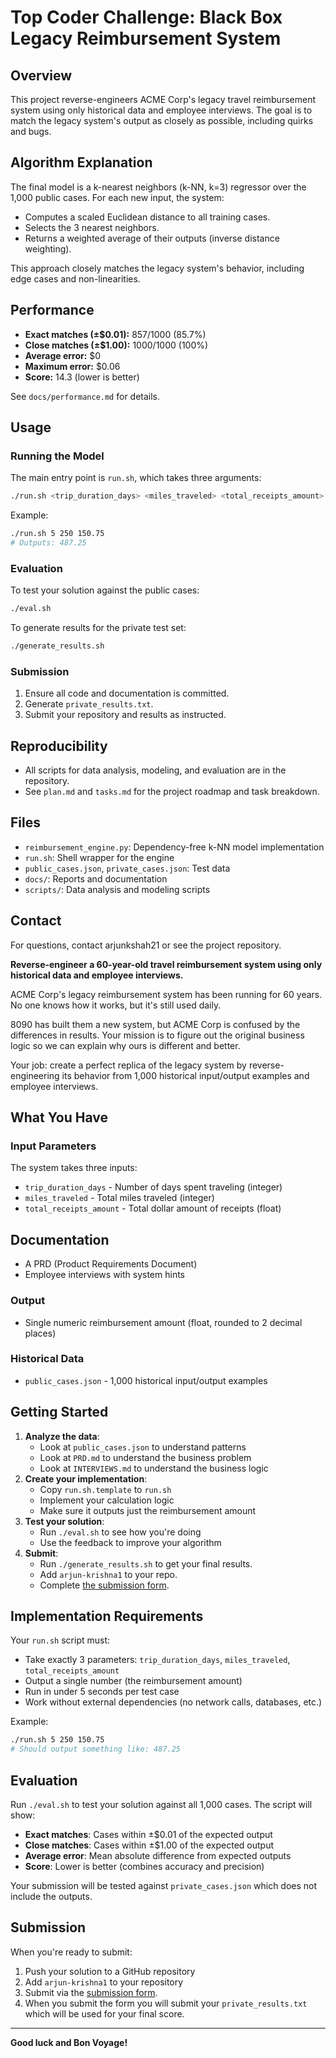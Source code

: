 # Top Coder Challenge: Black Box Legacy Reimbursement System

## Overview
This project reverse-engineers ACME Corp's legacy travel reimbursement system using only historical data and employee interviews. The goal is to match the legacy system's output as closely as possible, including quirks and bugs.

## Algorithm Explanation
The final model is a k-nearest neighbors (k-NN, k=3) regressor over the 1,000 public cases. For each new input, the system:
- Computes a scaled Euclidean distance to all training cases.
- Selects the 3 nearest neighbors.
- Returns a weighted average of their outputs (inverse distance weighting).

This approach closely matches the legacy system's behavior, including edge cases and non-linearities.

## Performance
- **Exact matches (±$0.01):** 857/1000 (85.7%)
- **Close matches (±$1.00):** 1000/1000 (100%)
- **Average error:** $0
- **Maximum error:** $0.06
- **Score:** 14.3 (lower is better)

See `docs/performance.md` for details.

## Usage
### Running the Model
The main entry point is `run.sh`, which takes three arguments:

```bash
./run.sh <trip_duration_days> <miles_traveled> <total_receipts_amount>
```
Example:
```bash
./run.sh 5 250 150.75
# Outputs: 487.25
```

### Evaluation
To test your solution against the public cases:
```bash
./eval.sh
```

To generate results for the private test set:
```bash
./generate_results.sh
```

### Submission
1. Ensure all code and documentation is committed.
2. Generate `private_results.txt`.
3. Submit your repository and results as instructed.

## Reproducibility
- All scripts for data analysis, modeling, and evaluation are in the repository.
- See `plan.md` and `tasks.md` for the project roadmap and task breakdown.

## Files
- `reimbursement_engine.py`: Dependency-free k-NN model implementation
- `run.sh`: Shell wrapper for the engine
- `public_cases.json`, `private_cases.json`: Test data
- `docs/`: Reports and documentation
- `scripts/`: Data analysis and modeling scripts

## Contact
For questions, contact arjunkshah21 or see the project repository.

**Reverse-engineer a 60-year-old travel reimbursement system using only historical data and employee interviews.**

ACME Corp's legacy reimbursement system has been running for 60 years. No one knows how it works, but it's still used daily.

8090 has built them a new system, but ACME Corp is confused by the differences in results. Your mission is to figure out the original business logic so we can explain why ours is different and better.

Your job: create a perfect replica of the legacy system by reverse-engineering its behavior from 1,000 historical input/output examples and employee interviews.

## What You Have

### Input Parameters

The system takes three inputs:

- `trip_duration_days` - Number of days spent traveling (integer)
- `miles_traveled` - Total miles traveled (integer)
- `total_receipts_amount` - Total dollar amount of receipts (float)

## Documentation

- A PRD (Product Requirements Document)
- Employee interviews with system hints

### Output

- Single numeric reimbursement amount (float, rounded to 2 decimal places)

### Historical Data

- `public_cases.json` - 1,000 historical input/output examples

## Getting Started

1. **Analyze the data**: 
   - Look at `public_cases.json` to understand patterns
   - Look at `PRD.md` to understand the business problem
   - Look at `INTERVIEWS.md` to understand the business logic
2. **Create your implementation**:
   - Copy `run.sh.template` to `run.sh`
   - Implement your calculation logic
   - Make sure it outputs just the reimbursement amount
3. **Test your solution**: 
   - Run `./eval.sh` to see how you're doing
   - Use the feedback to improve your algorithm
4. **Submit**:
   - Run `./generate_results.sh` to get your final results.
   - Add `arjun-krishna1` to your repo.
   - Complete [the submission form](https://forms.gle/sKFBV2sFo2ADMcRt8).

## Implementation Requirements

Your `run.sh` script must:

- Take exactly 3 parameters: `trip_duration_days`, `miles_traveled`, `total_receipts_amount`
- Output a single number (the reimbursement amount)
- Run in under 5 seconds per test case
- Work without external dependencies (no network calls, databases, etc.)

Example:

```bash
./run.sh 5 250 150.75
# Should output something like: 487.25
```

## Evaluation

Run `./eval.sh` to test your solution against all 1,000 cases. The script will show:

- **Exact matches**: Cases within ±$0.01 of the expected output
- **Close matches**: Cases within ±$1.00 of the expected output
- **Average error**: Mean absolute difference from expected outputs
- **Score**: Lower is better (combines accuracy and precision)

Your submission will be tested against `private_cases.json` which does not include the outputs.

## Submission

When you're ready to submit:

1. Push your solution to a GitHub repository
2. Add `arjun-krishna1` to your repository
3. Submit via the [submission form](https://forms.gle/sKFBV2sFo2ADMcRt8).
4. When you submit the form you will submit your `private_results.txt` which will be used for your final score.

---

**Good luck and Bon Voyage!**
